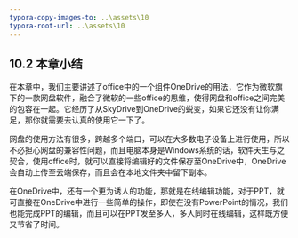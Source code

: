 ```yaml
---
typora-copy-images-to: ..\assets\10
typora-root-url: ..\assets\10
---
```


## **10.2**  **本章小结**

在本章中，我们主要讲述了office中的一个组件OneDrive的用法，它作为微软旗下的一款网盘软件，融合了微软的一些office的思维，使得网盘和office之间完美的包容在一起。它经历了从SkyDrive到OneDrive的蜕变，如果它还没有让你满足，那你就需要去认真的使用它一下了。

网盘的使用方法有很多，跨越多个端口，可以在大多数电子设备上进行使用，所以不必担心网盘的兼容性问题，而且电脑本身是Windows系统的话，软件天生与之契合，使用office时，就可以直接将编辑好的文件保存至OneDrive中，OneDrive会自动上传至云端保存，而且会在本地文件夹中留下副本。

在OneDrive中，还有一个更为诱人的功能，那就是在线编辑功能，对于PPT，就可直接在OneDrive中进行一些简单的操作，即使在没有PowerPoint的情况，我们也能完成PPT的编辑，而且可以在PPT发至多人，多人同时在线编辑，这样既方便又节省了时间。

